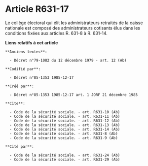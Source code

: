# Article R631-17

Le collège électoral qui élit les administrateurs retraités de la caisse nationale est composé des administrateurs cotisants
élus dans les conditions fixées aux articles R. 631-8 à R. 631-14.

**Liens relatifs à cet article**

	**Anciens textes**:

	  - Décret n°79-1082 du 12 décembre 1979 - art. 12 (Ab)

	**Codifié par**:

	  - Décret n°85-1353 1985-12-17

	**Créé par**:

	  - Décret n°85-1353 1985-12-17 art. 1 JORF 21 décembre 1985

	**Cite**:

	  - Code de la sécurité sociale. - art. R631-10 (Ab)
	  - Code de la sécurité sociale. - art. R631-11 (Ab)
	  - Code de la sécurité sociale. - art. R631-12 (Ab)
	  - Code de la sécurité sociale. - art. R631-13 (Ab)
	  - Code de la sécurité sociale. - art. R631-14 (Ab)
	  - Code de la sécurité sociale. - art. R631-8 (Ab)
	  - Code de la sécurité sociale. - art. R631-9 (Ab)

	**Cité par**:

	  - Code de la sécurité sociale. - art. R631-24 (Ab)
	  - Code de la sécurité sociale. - art. R631-29 (Ab)
